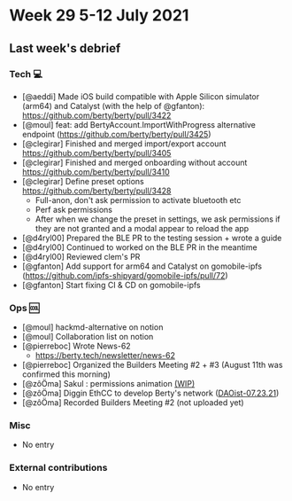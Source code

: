 # Week 29 5-12 July 2021

## Last week's debrief

### Tech :computer:

* [@aeddi] Made iOS build compatible with Apple Silicon simulator (arm64) and Catalyst (with the help of @gfanton): https://github.com/berty/berty/pull/3422
* [@moul] feat: add BertyAccount.ImportWithProgress alternative endpoint (https://github.com/berty/berty/pull/3425)
* [@clegirar] Finished and merged import/export account https://github.com/berty/berty/pull/3405
* [@clegirar] Finished and merged onboarding without account https://github.com/berty/berty/pull/3410
* [@clegirar] Define preset options https://github.com/berty/berty/pull/3428
    * Full-anon, don't ask permission to activate bluetooth etc
    * Perf ask permissions
    * After when we change the preset in settings, we ask permissions if they are not granted and a modal appear to reload the app
* [@d4ryl00] Prepared the BLE PR to the testing session + wrote a guide
* [@d4ryl00] Continued to worked on the BLE PR in the meantime
* [@d4ryl00] Reviewed clem's PR
* [@gfanton] Add support for arm64 and Catalyst on gomobile-ipfs (https://github.com/ipfs-shipyard/gomobile-ipfs/pull/72)
* [@gfanton] Start fixing CI & CD on gomobile-ipfs

### Ops :cool:

* [@moul] hackmd-alternative on notion
* [@moul] Collaboration list on notion
* [@pierreboc] Wrote News-62
    * https://berty.tech/newsletter/news-62
* [@pierreboc] Organized the Builders Meeting #2 + #3 (August 11th was confirmed this morning)
* [@zôÖma] Sakul : permissions animation [(WIP)](https://github.com/berty/berty/pull/3429)
* [@zôÖma] Diggin EthCC to develop Berty's network ([DAOist-07.23.21](thedaoist.co))
* [@zôÖma] Recorded Builders Meeting #2 (not uploaded yet)

### Misc

* No entry

### External contributions

* No entry
